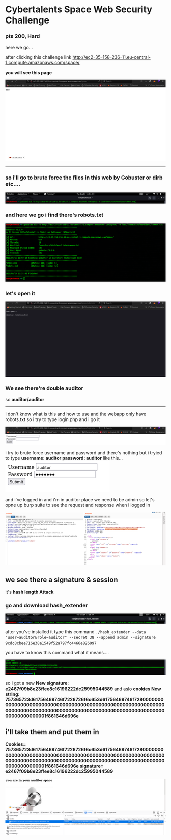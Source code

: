 # Cybertalents Space Web Security Challenge
 
 ### pts 200, Hard
 
 
 
 here we go...
 
 after clicking this challenge link http://ec2-35-158-236-11.eu-central-1.compute.amazonaws.com/space/
 
**you will see this page**

![Image of mahmoudashraf1344](https://github.com/0x1mahmoud/Space-Cybertalents/blob/main/img/img1.png)

---------------------------------------------------------------------------------------------------------------------

### so i'll go to brute force the files in this web by Gobuster or dirb etc....

![Image of mahmoudashraf1344](https://github.com/0x1mahmoud/Space-Cybertalents/blob/main/img/img2.png)


### and here we go i find there's robots.txt

![Image of mahmoudashraf1344](https://github.com/0x1mahmoud/Space-Cybertalents/blob/main/img/img3.png)


### let's open it

![Image of mahmoudashraf1344](https://github.com/0x1mahmoud/Space-Cybertalents/blob/main/img/img4.png)

### We see there're double auditor 
so **auditor/auditor**

---------------------------------------------------------------------------------------
i don't know what is this and how to use and the webapp only have robots.txt
so i try to type login.php and i go it

![Image of mahmoudashraf1344](https://github.com/0x1mahmoud/Space-Cybertalents/blob/main/img/img5.png)

i try to brute force username and password and there's nothing
but i tryied to type **username: auditor password: auditor**
like this...
![Image of mahmoudashraf1344](https://github.com/0x1mahmoud/Space-Cybertalents/blob/main/img/img6.png)

and i've logged in and i'm in auditor place we need to be admin
so let's opne up burp suite to see the request and response when i logged in

![Image of mahmoudashraf1344](https://github.com/0x1mahmoud/Space-Cybertalents/blob/main/img/img7.png)

## we see there a signature & session
it's **hash length Attack**

### go and download hash_extender

![Image of mahmoudashraf1344](https://github.com/0x1mahmoud/Space-Cybertalents/blob/main/img/img8.png)

after you've installed it type this command
`./hash_extender --data "user=auditor&role=auditor" --secret 38 --append admin --signature 9cdc8cbee716e38a1549f52a797fc4466e826097`

you have to know this command what it means....

![Image of mahmoudashraf1344](https://github.com/0x1mahmoud/Space-Cybertalents/blob/main/img/img9.png)

so i got a new **New signature: e2467f09b8e23ffee8c16196222dc25995044589**
and aslo **cookies New string: 757365723d61756469746f7226726f6c653d61756469746f7280000000000000000000000000000000000000000000000000000000000000000000000000000000000000000000000000000000000000000000000000000001f861646d696e**

## i'll take them and put them in

**Cookies= 757365723d61756469746f7226726f6c653d61756469746f7280000000000000000000000000000000000000000000000000000000000000000000000000000000000000000000000000000000000000000000000000000001f861646d696e**
**signature= e2467f09b8e23ffee8c16196222dc25995044589**

![Image of mahmoudashraf1344](https://github.com/0x1mahmoud/Space-Cybertalents/blob/main/img/img10.png)
